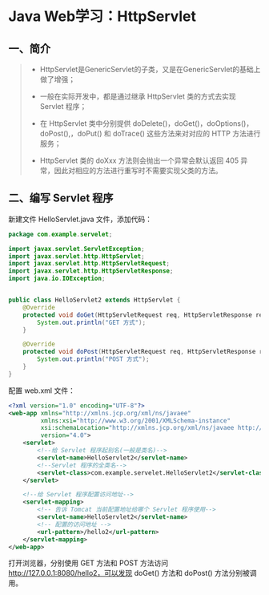# Java Web学习：HttpServlet

## 一、简介

> - HttpServlet是GenericServlet的子类，又是在GenericServlet的基础上做了增强；
>
> - 一般在实际开发中，都是通过继承 HttpServlet 类的方式去实现 Servlet 程序；
> - 在 HttpServlet 类中分别提供 doDelete()，doGet()，doOptions()，doPost(),，doPut() 和 doTrace() 这些方法来对对应的 HTTP 方法进行服务；
> - HttpServlet 类的 doXxx 方法则会抛出一个异常会默认返回 405 异常，因此对相应的方法进行重写时不需要实现父类的方法。

## 二、编写 Servlet 程序

新建文件 HelloServlet.java 文件，添加代码：

```java
package com.example.servelet;

import javax.servlet.ServletException;
import javax.servlet.http.HttpServlet;
import javax.servlet.http.HttpServletRequest;
import javax.servlet.http.HttpServletResponse;
import java.io.IOException;


public class HelloServlet2 extends HttpServlet {
    @Override
    protected void doGet(HttpServletRequest req, HttpServletResponse resp) throws ServletException, IOException {
        System.out.println("GET 方式");
    }

    @Override
    protected void doPost(HttpServletRequest req, HttpServletResponse resp) throws ServletException, IOException {
        System.out.println("POST 方式");
    }
}
```

配置 web.xml 文件：

```xml
<?xml version="1.0" encoding="UTF-8"?>
<web-app xmlns="http://xmlns.jcp.org/xml/ns/javaee"
         xmlns:xsi="http://www.w3.org/2001/XMLSchema-instance"
         xsi:schemaLocation="http://xmlns.jcp.org/xml/ns/javaee http://xmlns.jcp.org/xml/ns/javaee/web-app_4_0.xsd"
         version="4.0">
    <servlet>
        <!--给 Servlet 程序起别名(一般是类名)-->
        <servlet-name>HelloServlet2</servlet-name>
        <!--Servlet 程序的全类名-->
        <servlet-class>com.example.servelet.HelloServlet2</servlet-class>
    </servlet>

    <!--给 Servlet 程序配置访问地址-->
    <servlet-mapping>
        <!-- 告诉 Tomcat 当前配置地址给哪个 Servlet 程序使用-->
        <servlet-name>HelloServlet2</servlet-name>
        <!-- 配置的访问地址 -->
        <url-pattern>/hello2</url-pattern>
    </servlet-mapping>
</web-app>
```

打开浏览器，分别使用 GET 方法和 POST 方法访问 http://127.0.0.1:8080/hello2，可以发现 doGet() 方法和 doPost() 方法分别被调用。